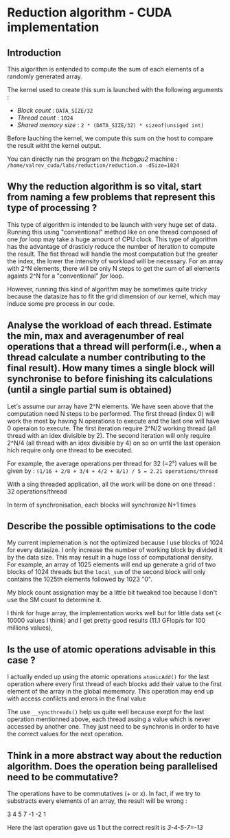 # Reduction algorithm - CUDA implementation

## Introduction

This algorithm is entended to compute the sum of each elements of a randomly generated array.

The kernel used to create this sum is launched with the following arguments :
* *Block count* : `DATA_SIZE/32`
* *Thread count* : `1024`
* *Shared memory size* : `2 * (DATA_SIZE/32) * sizeof(unsiged int)`

Before lauching the kernel, we compute this sum on the host to compare the result witht the kernel output.

You can directly run the program on the *lhcbgpu2* machine : `/home/valrev_cuda/labs/reduction/reduction.o -dSize=1024`

## Why the reduction algorithm is so vital, start from naming a few problems that represent this type of processing ?

This type of algorithm is intended to be launch with very huge set of data. Running this using "conventional" method like on one thread composed of one *for* loop may take a huge amount of CPU clock. This type of algorithm has the advantage of drasticly reduce the number of iteration to compute the result. The fist thread will handle the most computation but the greater the index, the lower the intensity of workload will be necessary. For an array with 2^N elements, there will be only N steps to get the sum of all elements againts 2^N for a "conventional" *for* loop.

However, running this kind of algorithm may be sometimes quite tricky because the datasize has to fit the grid dimension of our kernel, which may induce some pre process in our code.


## Analyse the workload of each thread. Estimate the min, max and averagenumber  of  real operations that a thread will perform(i.e., when a thread calculate a number contributing to the final result). How many times a single  block will synchronise to before finishing its calculations (until a single partial sum is obtained)

Let's assume our array have 2^N elements. We have seen above that the computation need N steps to be performed. The first thread (index 0) will work the most by having N operations to execute and the last one will have 0 operaion to execute. The first iteration require 2^N/2 working thread (all thread with an idex divisible by 2). The second iteration will only require 2^N/4 (all thread with an idex divisible by 4) on so on until the last operaion hich require only one thread to be executed.

For example, the average operations per thread for 32 (=2⁵) values will be given by : 
                            `(1/16 + 2/8 + 3/4 + 4/2 + 8/1) / 5 = 2.21 operations/thread`

With a sing threaded application, all the work will be done on one thread : 32 operations/thread

In term of synchronisation, each blocks will synchronize N+1 times

## Describe the possible optimisations to the code

My current implemenation is not the optimized because I use blocks of 1024 for every datasize. I only increase the number of working block by divided it by the data size. This may result in a huge loss of computational density. For example, an array of 1025 elements will end up generate a grid of two blocks of 1024 threads but the `local_sum` of the second block will only contains the 1025th elements followed by 1023 "0".

My block count assignation may be a little bit tweaked too because I don't use the SM count to determine it.

I think for huge array, the implementation works well but for little data set (< 10000 values I think) and I get pretty good results (11.1 GFlop/s for 100 millions values), 

## Is the use of atomic operations advisable in this case ?

I actually ended up using the atomic operations `atomicAdd()` for the last operation where every first thread of each blocks add their value to the first element of the array in the global mememory. This operation may end up with access confilcts and errors in the final value

The use `__syncthreads()` help us quite well because exept for the last operation mentionned above, each thread assing a value which is never accessed by another one. They just need to be synchronis in order to have the correct values for the next operation.

## Think in a more abstract way about the reduction algorithm. Does the operation being parallelised need to be commutative?

The operations have to be commutatives (+ or x). In fact, if we try to substracts every elements of an array, the result will be wrong :

 3   4   5   7
-1      -2
 1
 
 Here the last operation gave us **1** but the correct resilt is *3-4-5-7=-13*
